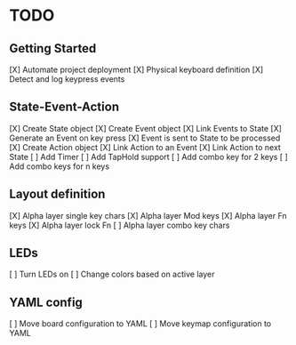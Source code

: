 # TODO

## Getting Started
[X] Automate project deployment
[X] Physical keyboard definition
[X] Detect and log keypress events

## State-Event-Action
[X] Create State object
[X] Create Event object
[X] Link Events to State
[X] Generate an Event on key press
[X] Event is sent to State to be processed
[X] Create Action object
[X] Link Action to an Event
[X] Link Action to next State
[ ] Add Timer
[ ] Add TapHold support
[ ] Add combo key for 2 keys
[ ] Add combo keys for n keys

## Layout definition
[X] Alpha layer single key chars
[X] Alpha layer Mod keys
[X] Alpha layer Fn keys
[X] Alpha layer lock Fn
[ ] Alpha layer combo key chars

## LEDs
[ ] Turn LEDs on
[ ] Change colors based on active layer

## YAML config
[ ] Move board configuration to YAML
[ ] Move keymap configuration to YAML
